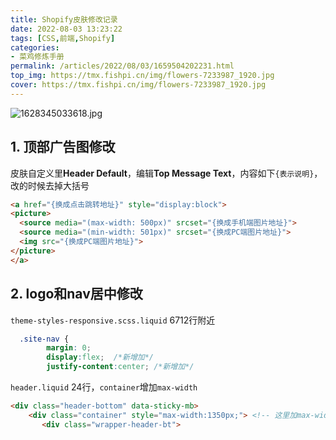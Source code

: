 ```yaml
---
title: Shopify皮肤修改记录
date: 2022-08-03 13:23:22
tags: [CSS,前端,Shopify]
categories: 
- 菜鸡修炼手册
permalink: /articles/2022/08/03/1659504202231.html
top_img: https://tmx.fishpi.cn/img/flowers-7233987_1920.jpg
cover: https://tmx.fishpi.cn/img/flowers-7233987_1920.jpg
---
```

![1628345033618.jpg](https://tmx.fishpi.cn/img/flowers-7233987_1920.jpg)

## 1. 顶部广告图修改
皮肤自定义里**Header Default**，编辑**Top Message Text**，内容如下`{表示说明}`，改的时候去掉大括号
``` html
<a href="{换成点击跳转地址}" style="display:block">		 
<picture>
  <source media="(max-width: 500px)" srcset="{换成手机端图片地址}">
  <source media="(min-width: 501px)" srcset="{换成PC端图片地址}">
  <img src="{换成PC端图片地址}">
</picture>
</a>
```

## 2. logo和nav居中修改
`theme-styles-responsive.scss.liquid` 6712行附近
``` css
  .site-nav {
        margin: 0;
        display:flex;  /*新增加*/
        justify-content:center; /*新增加*/
```
`header.liquid` 24行，`container`增加`max-width`
``` html
<div class="header-bottom" data-sticky-mb>
    <div class="container" style="max-width:1350px;"> <!-- 这里加max-width -->
       <div class="wrapper-header-bt">
```


